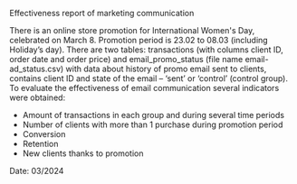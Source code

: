 Effectiveness report of marketing communication

There is an online store promotion for International Women's Day, celebrated on March 8. Promotion period is 23.02 to 08.03 (including Holiday’s day).
There are two tables: transactions (with columns client ID, order date and order price) and email_promo_status (file name email-ad_status.csv) with data about history of promo email sent to clients, contains client ID and state of the email – ‘sent’ or ‘control’ (control group).
To evaluate the effectiveness of email communication several indicators were obtained:
-	Amount of transactions in each group and during several time periods
-	Number of clients with more than 1 purchase during promotion period
-	Conversion
-	Retention
-	New clients thanks to promotion

Date: 03/2024
